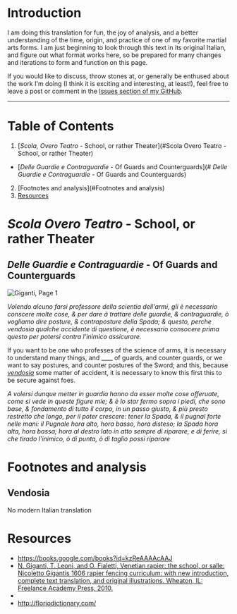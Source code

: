 # Introduction

I am doing this translation for fun, the joy of analysis, and a better understanding of the time, origin, and practice of one of my favorite martial arts forms.  I am just beginning to look through this text in its original Italian, and figure out what format works here, so be prepared for many changes and iterations to form and function on this page.

If you would like to discuss, throw stones at, or generally be enthused about the work I'm doing (I think it is exciting and interesting, at least!), feel free to leave a post or comment in the [Issues section of my GitHub](https://github.com/martadelyon/martadelyon.github.io/issues).

---
# Table of Contents
1. [*Scola, Overo Teatro* - School, or rather Theater](#Scola Overo Teatro - School, or rather Theater)
  -  [*Delle Guardie e Contraguardie* - Of Guards and Counterguards](# *Delle Guardie e Contraguardie* - Of Guards and Counterguards)
2. [Footnotes and analysis](#Footnotes and analysis)
3. [Resources](#Resources)

# *Scola Overo Teatro* - School, or rather Theater

## *Delle Guardie e Contraguardie* - Of Guards and Counterguards
![Giganti, Page 1](/pages/giganti/giganti1.png)

*Volendo alcuno farsi professore della scientia dell'armi, gli è necessario conscere molte cose, & per dare à trattare delle guardie, & contraguardie, ò vogliamo dire posture, & contraposture della Spada; & questo, perche vendosia qualche accidente di questione, è necessario consocere prima questo per potersi contra l'inimico assicurare.*

If you want to be one who professes of the science of arms, it is necessary to understand many things, and ____ of guards, and counter guards, or we want to say postures, and counter postures of the Sword; and this, because *[vendosia](#Vendosia)* some matter of accident, it is necessary to know this first this to be secure against foes.

*A volersi dunque metter in guardia hanno da esser molte cose offeruate, come si vede in queste figure mie; & è lo star fermo sopra i piedi, che sono base, & fondamento di tutto il corpo, in un passo giusto, & più presto restretto che longo, per il poter crescere: tener la Spada, & il pugnal forte nelle mani: il Pugnale hora alto, hora basso, hora disteso; la Spada hora alta, hora bassa; hora al destro lato in atto sempre di riparare, e di ferire, si che tirado l'inimico, ò di punta, ò di taglio possi riparare*



# Footnotes and analysis
## Vendosia
No modern Italian translation

# Resources
* https://books.google.com/books?id=kzReAAAAcAAJ
* [N. Giganti, T. Leoni, and O. Fialetti, Venetian rapier: the school, or salle: Nicoletto Gigantis 1606 rapier fencing curriculum: with new introduction, complete text translation, and original illustrations. Wheaton, IL: Freelance Academy Press, 2010.](https://www.amazon.com/Venetian-Rapier-Nicoletto-Gigantis-Curriculum/dp/0982591128)
*
* http://floriodictionary.com/
